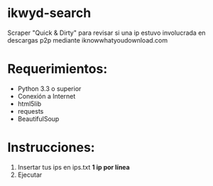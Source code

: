 # ikwyd-search
Scraper "Quick & Dirty" para revisar si una ip estuvo involucrada en descargas p2p mediante iknowwhatyoudownload.com

# Requerimientos:
- Python 3.3 o superior
- Conexión a Internet
- html5lib
- requests
- BeautifulSoup


# Instrucciones:
1. Insertar tus ips en ips.txt **1 ip por línea**
2. Ejecutar
